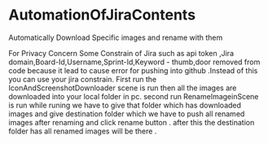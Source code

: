 # AutomationOfJiraContents
Automatically Download Specific images and rename with them

For Privacy Concern Some Constrain of Jira such as api token ,Jira domain,Board-Id,Username,Sprint-Id,Keyword - thumb,door removed from code because it lead to cause error for pushing into github .Instead of this you can use your jira constrain.
First run the IconAndScreenshotDownloader scene is run then all the images are downloaded into your local folder in pc.
second run RenameImageinScene is run while runing we have to give that folder which has downloaded images and give destination folder which we have to push all renamed images after renaming and click rename button .
after this the destination folder has all renamed images will be there .
